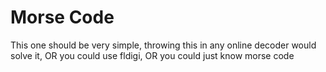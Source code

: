 # Morse Code

This one should be very simple, throwing this in any online decoder would solve it, OR you could use fldigi, OR you could just know morse code
